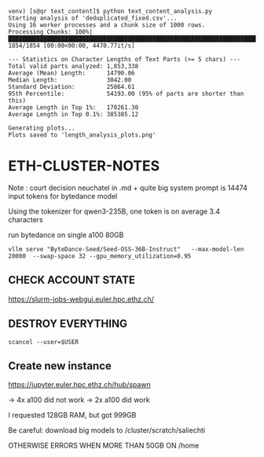 ```
venv) [s@qr text_content]$ python text_content_analysis.py
Starting analysis of 'deduplicated_fixed.csv'...
Using 16 worker processes and a chunk size of 1000 rows.
Processing Chunks: 100%|██████████████████████████████████████████████████████████████████████████████████████████| 1854/1854 [00:00<00:00, 4470.77it/s]

--- Statistics on Character Lengths of Text Parts (>= 5 chars) ---
Total valid parts analyzed: 1,853,338
Average (Mean) Length:      14790.06
Median Length:              3042.00
Standard Deviation:         25864.61
95th Percentile:            54193.00 (95% of parts are shorter than this)
Average Length in Top 1%:   170261.30
Average Length in Top 0.1%: 385385.12

Generating plots...
Plots saved to 'length_analysis_plots.png'
```


# ETH-CLUSTER-NOTES

Note : court decision neuchatel in .md + quite big system prompt is 14474 input tokens for bytedance model

Using the tokenizer for qwen3-235B, one token is on average 3.4 characters

run bytedance on single a100 80GB

```
vllm serve "ByteDance-Seed/Seed-OSS-36B-Instruct"   --max-model-len 20000  --swap-space 32 --gpu_memory_utilization=0.95
```

## CHECK ACCOUNT STATE

https://slurm-jobs-webgui.euler.hpc.ethz.ch/

## DESTROY EVERYTHING

```
scancel --user=$USER
```

## Create new instance

https://jupyter.euler.hpc.ethz.ch/hub/spawn

-> 4x a100 did not work
-> 2x a100 did work

I requested 128GB RAM, but got 999GB

Be careful: download big models to  /cluster/scratch/saliechti

OTHERWISE ERRORS WHEN MORE THAN 50GB ON /home
